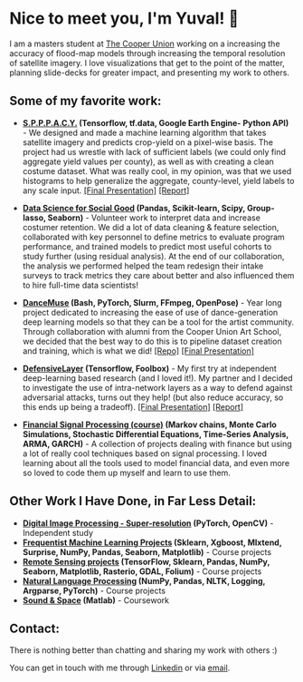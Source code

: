 # Nice to meet you, I'm Yuval! 👋

I am a masters student at [The Cooper Union](http://cooper.edu/welcome) working on a increasing the accuracy of flood-map models through increasing the temporal resolution of satellite imagery. I love visualizations that get to the point of the matter, planning slide-decks for greater impact, and presenting my work to others. 

## Some of my favorite work:
* **[S.P.P.P.A.C.Y.](https://github.com/yuvalofek/SPACY) (Tensorflow, tf.data, Google Earth Engine- Python API)** - We designed and made a machine learning algorithm that takes satellite imagery and predicts crop-yield on a pixel-wise basis. The project had us wrestle with lack of sufficient labels (we could only find aggregate yield values per county), as well as with creating a clean costume dataset. What was really cool, in my opinion, was that we used histograms to help generalize the aggregate, county-level, yield labels to any scale input. [\[Final Presentation\]](https://www.slideshare.net/secret/NsCczeamHp8A9Z) [\[Report\]](https://github.com/yuvalofek/SPPPACY/blob/master/ECE471_Final_Paper.pdf)

* **[Data Science for Social Good](https://ee.cooper.edu/~keene/dssgOverview.html) (Pandas, Scikit-learn, Scipy, Group-lasso, Seaborn)** - Volunteer work to interpret data and increase costumer retention. We did a lot of data cleaning & feature selection, collaborated with key personnel to define metrics to evaluate program performance, and trained models to predict most useful cohorts to study further (using residual analysis). At the end of our collaboration, the analysis we performed helped the team redesign their intake surveys to track metrics they care about better and also influenced them to hire full-time data scientists!

* **[DanceMuse](https://tinydance.github.io/) (Bash, PyTorch, Slurm, FFmpeg, OpenPose)** - Year long project dedicated to increasing the ease of use of dance-generation deep learning models so that they can be a tool for the artist community. Through collaboration with alumni from the Cooper Union Art School, we decided that the best way to do this is to pipeline dataset creation and training, which is what we did! [\[Repo\]](https://github.com/tinydance/DanceMuse) [\[Final Presentation\]](https://www.slideshare.net/YuvalEpstainOfek/dance-muse-inspiring-choreography-through-ai-noartists/secret/sobQhXC7s1HQQ0)

* **[DefensiveLayer](https://github.com/yuvalofek/DefensiveLayer) (Tensorflow, Foolbox)** - My first try at independent deep-learning based research (and I loved it!). My partner and I decided to investigate the use of intra-network layers as a way to defend against adversarial attacks, turns out they help! (but also reduce accuracy, so this ends up being a tradeoff). [\[Final Presentation\]](https://www.slideshare.net/secret/KU6C3Q9xmioRiU) [\[Report\]](https://github.com/yuvalofek/DefensiveLayer/blob/main/Defending_Against_Adversarial_Attacks_One_Layer_at_a_Time.pdf)

* **[Financial Signal Processing (course)](https://github.com/yuvalofek/Financial-Signal-Processing) (Markov chains, Monte Carlo Simulations, Stochastic Differential Equations, Time-Series Analysis, ARMA, GARCH)** - A collection of projects dealing with finance but using a lot of really cool techniques based on signal processing. I loved learning about all the tools used to model financial data, and even more so loved to code them up myself and learn to use them. 

## Other Work I Have Done, in Far Less Detail:
* **[Digital Image Processing - Super-resolution](https://github.com/yuvalofek/Digital-Image-Processing) (PyTorch, OpenCV)** - Independent study 
* **[Frequentist Machine Learning Projects](https://github.com/yuvalofek/FrequentistML) (Sklearn, Xgboost, Mlxtend, Surprise, NumPy, Pandas, Seaborn, Matplotlib)** - Course projects
* **[Remote Sensing projects](https://github.com/yuvalofek/Remote-Sensing) (TensorFlow, Sklearn, Pandas, NumPy, Seaborn, Matplotlib, Rasterio, GDAL, Folium)** - Course projects
* **[Natural Language Processing](https://github.com/yuvalofek/NLP) (NumPy, Pandas, NLTK, Logging, Argparse, PyTorch)** - Course projects
* **[Sound & Space](https://github.com/yuvalofek/Sound_and_Space/tree/master/PS1SoundSpace) (Matlab)** - Coursework


## Contact:
There is nothing better than chatting and sharing my work with others :) 

You can get in touch with me through [Linkedin](https://www.linkedin.com/in/yuval-epstain-ofek-6647a314a/) or via [email](/email.JPG). 

<!--
**yuvalofek/yuvalofek** is a ✨ _special_ ✨ repository because its `README.md` (this file) appears on your GitHub profile.

Here are some ideas to get you started:

- 🔭 I’m currently working on ...
- 🌱 I’m currently learning ...
- 👯 I’m looking to collaborate on ...
- 🤔 I’m looking for help with ...
- 💬 Ask me about ...
- 📫 How to reach me: ...
- 😄 Pronouns: ...
- ⚡ Fun fact: ...
-->

